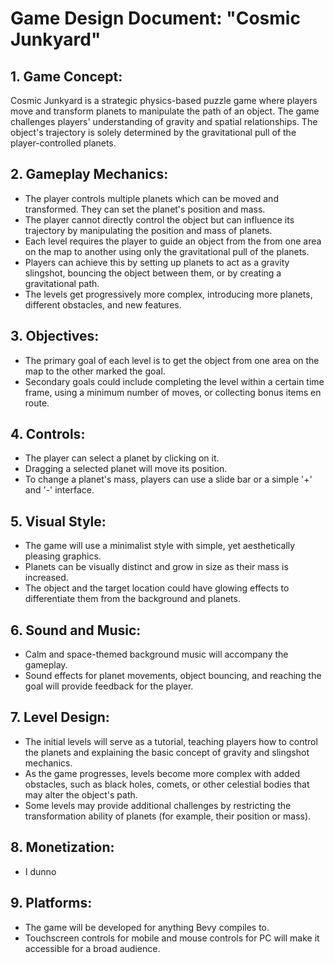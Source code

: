 # Game Design Document: "Cosmic Junkyard"

## 1. Game Concept:

Cosmic Junkyard is a strategic physics-based puzzle game where players move and transform planets to manipulate the path of an object. The game challenges players' understanding of gravity and spatial relationships. The object's trajectory is solely determined by the gravitational pull of the player-controlled planets.

## 2. Gameplay Mechanics:

- The player controls multiple planets which can be moved and transformed. They can set the planet's position and mass.
- The player cannot directly control the object but can influence its trajectory by manipulating the position and mass of planets.
- Each level requires the player to guide an object from the from one area on the map to another using only the gravitational pull of the planets.
- Players can achieve this by setting up planets to act as a gravity slingshot, bouncing the object between them, or by creating a gravitational path.
- The levels get progressively more complex, introducing more planets, different obstacles, and new features.

## 3. Objectives:

- The primary goal of each level is to get the object from one area on the map to the other marked the goal.
- Secondary goals could include completing the level within a certain time frame, using a minimum number of moves, or collecting bonus items en route.

## 4. Controls:

- The player can select a planet by clicking on it.
- Dragging a selected planet will move its position.
- To change a planet's mass, players can use a slide bar or a simple '+' and '-' interface.

## 5. Visual Style:

- The game will use a minimalist style with simple, yet aesthetically pleasing graphics.
- Planets can be visually distinct and grow in size as their mass is increased.
- The object and the target location could have glowing effects to differentiate them from the background and planets.

## 6. Sound and Music:

- Calm and space-themed background music will accompany the gameplay.
- Sound effects for planet movements, object bouncing, and reaching the goal will provide feedback for the player.

## 7. Level Design:

- The initial levels will serve as a tutorial, teaching players how to control the planets and explaining the basic concept of gravity and slingshot mechanics.
- As the game progresses, levels become more complex with added obstacles, such as black holes, comets, or other celestial bodies that may alter the object's path.
- Some levels may provide additional challenges by restricting the transformation ability of planets (for example, their position or mass).

## 8. Monetization:

- I dunno

## 9. Platforms:

- The game will be developed for anything Bevy compiles to.
- Touchscreen controls for mobile and mouse controls for PC will make it accessible for a broad audience.